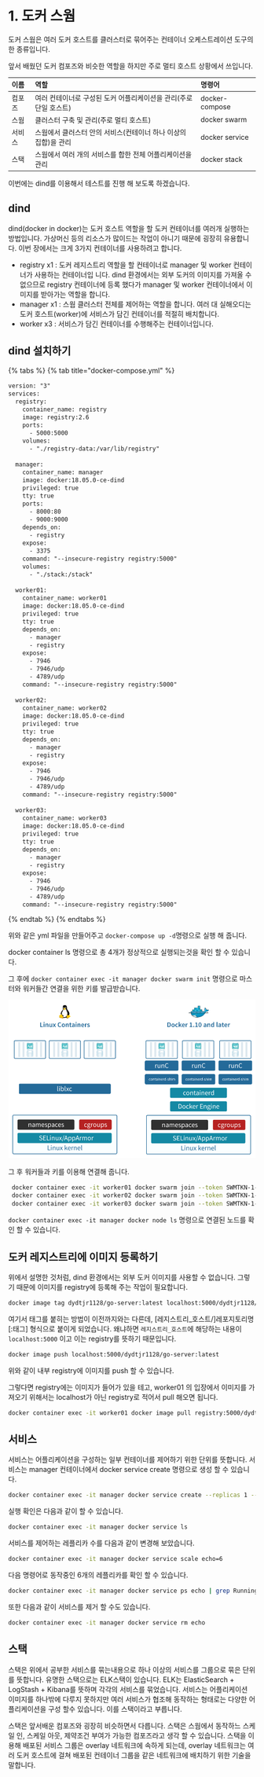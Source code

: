 # 1. 도커 스웜

도커 스웜은 여러 도커 호스트를 클러스터로 묶어주는 컨테이너 오케스트레이션 도구의 한 종류입니다.

앞서 배웠던 도커 컴포즈와 비슷한 역할을 하지만 주로 멀티 호스트 상황에서 쓰입니다.

| 이름 | 역할 | 명령어 |
| :--- | :--- | :--- |
| 컴포즈 | 여러 컨테이너로 구성된 도커 어플리케이션을 관리\(주로 단일 호스트\) | docker-compose |
| 스웜 | 클러스터 구축 및 관리\(주로 멀티 호스트\) | docker swarm |
| 서비스 | 스웜에서 클러스터 안의 서비스\(컨테이너 하나 이상의 집합\)을 관리 | docker service |
| 스택 | 스웜에서 여러 개의 서비스를 합한 전체 어플리케이션을 관리 | docker stack |

이번에는 dind를 이용해서 테스트를 진행 해 보도록 하겠습니다. 

## dind

dind\(docker in docker\)는 도커 호스트 역할을 할 도커 컨테이너를 여러개 실행하는 방법입니다. 가상머신 등의 리소스가 많이드는 작업이 아니기 때문에 굉장히 유용합니다. 이번 장에서는 크게 3가지 컨테이너를 사용하려고 합니다.

* registry x1 : 도커 레지스트리 역할을 할 컨테이너로 manager 및 worker 컨테이너가 사용하는 컨테이너입 니다. dind  환경에서는 외부 도커의 이미지를 가져올 수 없으므로 registry 컨테이너에 등록 했다가 manager 및 worker 컨테이너에서 이미지를 받아가는 역할을 합니다.
* manager x1 : 스웜 클러스터 전체를 제어하는 역할을 합니다. 여러 대 실해오디는 도커 호스트\(worker\)에 서비스가 담긴 컨테이너를 적절히 배치합니다.
* worker x3 : 서비스가 담긴 컨테이너를 수행해주는 컨테이너입니다.

## dind 설치하기

{% tabs %}
{% tab title="docker-compose.yml" %}
```text
version: "3"
services:
  registry:
    container_name: registry
    image: registry:2.6
    ports:
      - 5000:5000
    volumes:
      - "./registry-data:/var/lib/registry"

  manager:
    container_name: manager
    image: docker:18.05.0-ce-dind
    privileged: true
    tty: true
    ports:
      - 8000:80
      - 9000:9000
    depends_on:
      - registry
    expose:
      - 3375
    command: "--insecure-registry registry:5000"
    volumes:
      - "./stack:/stack"

  worker01:
    container_name: worker01
    image: docker:18.05.0-ce-dind
    privileged: true
    tty: true
    depends_on:
      - manager
      - registry
    expose:
      - 7946
      - 7946/udp
      - 4789/udp
    command: "--insecure-registry registry:5000"

  worker02:
    container_name: worker02
    image: docker:18.05.0-ce-dind
    privileged: true
    tty: true
    depends_on:
      - manager
      - registry
    expose:
      - 7946
      - 7946/udp
      - 4789/udp
    command: "--insecure-registry registry:5000"

  worker03:
    container_name: worker03
    image: docker:18.05.0-ce-dind
    privileged: true
    tty: true
    depends_on:
      - manager
      - registry
    expose:
      - 7946
      - 7946/udp
      - 4789/udp
    command: "--insecure-registry registry:5000"
```
{% endtab %}
{% endtabs %}

위와 같은 yml 파일을 만들어주고 `docker-compose up -d`명령으로 실행 해 줍니다.

docker container ls 명령으로 총 4개가 정상적으로 실행되는것을 확인 할 수 있습니다.

그 후에 `docker container exec -it manager docker swarm init` 명령으로 마스터와 워커들간 연결을 위한 키를 발급받습니다.

![SWMTKN&#xC73C;&#xB85C; &#xC2DC;&#xC791;&#xD558;&#xB294; &#xC2A4;&#xC6DC; &#xD1A0;&#xD070;](../.gitbook/assets/image%20%285%29.png)

그 후 워커들과 키를 이용해 연결해 줍니다.

```bash
 docker container exec -it worker01 docker swarm join --token SWMTKN-1-1ztmzkbz1j4a0fonsy5msw37pojxk7laxaoo1wker0h4sdqgvm-d918kykw8z3zk9l7f5fge4o9r 172.18.0.3:2377
 docker container exec -it worker02 docker swarm join --token SWMTKN-1-1ztmzkbz1j4a0fonsy5msw37pojxk7laxaoo1wker0h4sdqgvm-d918kykw8z3zk9l7f5fge4o9r 172.18.0.3:2377
 docker container exec -it worker03 docker swarm join --token SWMTKN-1-1ztmzkbz1j4a0fonsy5msw37pojxk7laxaoo1wker0h4sdqgvm-d918kykw8z3zk9l7f5fge4o9r 172.18.0.3:2377
```

`docker container exec -it manager docker node ls` 명령으로 연결된 노드를 확인 할 수 있습니다.

## 도커 레지스트리에 이미지 등록하기

위에서 설명한 것처럼, dind 환경에서는 외부 도커 이미지를 사용할 수 없습니다. 그렇기 때문에 이미지를 registry에 등록해 주는 작업이 필요합니다.

```bash
docker image tag dydtjr1128/go-server:latest localhost:5000/dydtjr1128/go-server:latest
```

여기서 태그를 붙히는 방법이 이전까지와는 다른데, \[레지스트리\_호스트/\]레포지토리명\[:태그\] 형식으로 붙이게 되었습니다. 왜냐하면 `레지스트리_호스트`에 해당하는 내용이 `localhost:5000` 이고 이는  registry를 뜻하기 때문입니다.

```bash
docker image push localhost:5000/dydtjr1128/go-server:latest
```

위와 같이 내부 registry에 이미지를 push 할 수 있습니다.

그렇다면 registry에는 이미지가 들어가 있을 테고, worker01 의 입장에서 이미지를 가져오기 위해서는 localhost가 아닌 registry로 적어서 pull 해오면 됩니다.

```bash
docker container exec -it worker01 docker image pull registry:5000/dydtjr1128/go-server:latest
```

## 서비스

서비스는 어플리케이션을 구성하는  일부 컨테이너를 제어하기 위한 단위를 뜻합니다. 서비스는 manager 컨테이너에서 docker service create 명령으로 생성 할 수 있습니다.

```bash
docker container exec -it manager docker service create --replicas 1 --publish 8000:8080 --name echo registry:5000/dydtjr1128/go-server:latest
```

실행 확인은 다음과 같이 할 수 있습니다.

```bash
docker container exec -it manager docker service ls
```

서비스를 제어하는 레플리카 수를 다음과 같이 변경해 보았습니다.

```bash
docker container exec -it manager docker service scale echo=6
```

다음 명령어로 동작중인 6개의 레플리카를 확인 할 수 있습니다.

```bash
docker container exec -it manager docker service ps echo | grep Running
```

또한 다음과 같이 서비스를 제거 할 수도 있습니다.

```bash
docker container exec -it manager docker service rm echo
```

## 스택

스택은 위에서 공부한 서비스를 묶는내용으로 하나 이상의 서비스를 그룹으로 묶은 단위를 뜻합니다. 유명한 스택으로는 ELK스택이 있습니다. ELK는 ElasticSearch + LogStash + Kibana를 뜻하며 각각의 서비스를 묶었습니다. 서비스는 어플리케이션 이미지를 하나밖에 다루지 못하지만 여러 서비스가 협조해 동작하는 형태로는 다양한 어플리케이션을 구성 할수 있습니다. 이를 스택이라고 부릅니다.

스택은 앞서배운 컴포즈와 굉장히 비슷하면서 다릅니다. 스택은 스웜에서 동작하느 스케일 인, 스케일 아웃, 제약조건 부여가 가능한 컴포즈라고 생각 할 수 있습니다. 스택을 이용해 배포된 서비스 그룹은 overlay 네트워크에 속하게 되는데, overlay 네트워크는 여러 도커 호스트에 걸쳐 배포된 컨테이너 그룹을 같은 네트워크에 배치하기 위한 기술을 말합니다.

